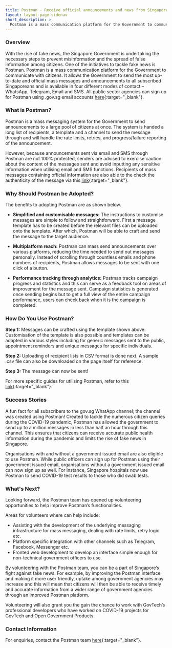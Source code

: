 ```yaml
---
title: Postman - Receive official announcements and news from Singapore Government
layout: layout-page-sidenav
short_description: >
  Postman is a mass communication platform for the Government to communicate with citizens. Find out more here.
---
```


### Overview

With the rise of fake news, the Singapore Government is undertaking the necessary steps to prevent misinformation and the spread of false information among citizens. One of the initiatives to tackle fake news is Postman. Postman is a mass communication platform for the Government to communicate with citizens. It allows the Government to send the most up-to-date and official mass messages and announcements to all subscribed Singaporeans and is available in four different modes of contact – WhatsApp, Telegram, Email and SMS. All public sector agencies can sign up for Postman using .gov.sg email accounts [here](https://postman.gov.sg/login){:target="_blank"}.

### What is Postman?

Postman is a mass messaging system for the Government to send announcements to a large pool of citizens at once. The system is handed a long list of recipients, a template and a channel to send the message through and will handle the rate limits, retries, and progress/failure reporting of the announcement.

However, because announcements sent via email and SMS through Postman are not 100% protected, senders are advised to exercise caution about the content of the messages sent and avoid inputting any sensitive information when utilising email and SMS functions. Recipients of mass messages containing official information are also able to the check the authenticity of the message via this [link](https://guide.postman.gov.sg/faqs/faq-recipients/check-email-authenticity){:target="_blank"}.

### Why Should Postman be Adopted?

The benefits to adopting Postman are as shown below.

- **Simplified and customisable messages:** The instructions to customise messages are simple to follow and straightforward. First a message template has to be created before the relevant files can be uploaded onto the template. After which, Postman will be able to craft and send the message to the target audience.

- **Multiplatform reach:** Postman can mass send announcements over various platforms, reducing the time needed to send out messages personally. Instead of scrolling through countless emails and phone numbers of recipients, Postman allows messages to be sent with one click of a button.

- **Performance tracking through analytics:** Postman tracks campaign progress and statistics and this can serve as a feedback tool on areas of improvement for the message sent. Campaign statistics is generated once sending begins but to get a full view of the entire campaign performance, users can check back when it is the campaign is completed.

### How Do You Use Postman?

**Step 1:** Messages can be crafted using the template shown above. Customisation of the template is also possible and templates can be adapted in various styles including for generic messages sent to the public, appointment reminders and unique messages for specific individuals.

**Step 2:** Uploading of recipient lists in CSV format is done next. A sample .csv file can also be downloaded on the page itself for reference.

**Step 3:** The message can now be sent!

For more specific guides for utilising Postman, refer to this [link](https://guide.postman.gov.sg/quick-start){:target="_blank"}.

### Success Stories

A fun fact for all subscribers to the gov.sg WhatApp channel; the channel was created using Postman! Created to tackle the numerous citizen queries during the COVID-19 pandemic, Postman has allowed the government to send up to a million messages in less than half an hour through this channel. This ensures that citizens can receive accurate public health information during the pandemic and limits the rise of fake news in Singapore.

Organisations with and without a government issued email are also eligible to use Postman. While public officers can sign up for Postman using their government issued email, organisations without a government issued email can now sign up as well. For instance, Singapore hospitals now use Postman to send COVID-19 test results to those who did swab tests. 

### What's Next?

Looking forward, the Postman team has opened up volunteering opportunities to help improve Postman’s functionalities. 
 
Areas for volunteers where can help include:

- Assisting with the development of the underlying messaging infrastructure for mass messaging, dealing with rate limits, retry logic etc.
-	Platform specific integration with other channels such as Telegram, Facebook, Messenger etc.
-	Fronted web development to develop an interface simple enough for non-technical government officers to use.

By volunteering with the Postman team, you can be a part of Singapore’s fight against fake news. For example, by improving the Postman interface and making it more user friendly, uptake among government agencies may increase and this will mean that citizens will then be able to receive timely and accurate information from a wider range of government agencies through an improved Postman platform.

Volunteering will also grant you the gain the chance to work with GovTech’s professional developers who have worked on COVID-19 projects for GovTech and Open Government Products.

### Contact Information

For enquiries, contact the Postman team [here](https://form.gov.sg/#!/5ec628f40a6127001140a506){:target="_blank"}.

